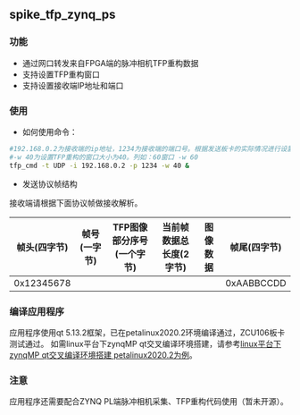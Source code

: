 ## spike_tfp_zynq_ps
### 功能
- 通过网口转发来自FPGA端的脉冲相机TFP重构数据
- 支持设置TFP重构窗口
- 支持设置接收端IP地址和端口
### 使用
- 如何使用命令：
```bash
#192.168.0.2为接收端的ip地址，1234为接收端的端口号。根据发送板卡的实际情况进行设置。
#-w 40为设置TFP重构的窗口大小为40。列如：60窗口 -w 60
tfp_cmd -t UDP -i 192.168.0.2 -p 1234 -w 40 &
```

- 发送协议帧结构

接收端请根据下面协议帧做接收解析。

|帧头(四字节)|帧号(一字节)|TFP图像部分序号(一个字节)|当前帧数据总长度(2字节)|图像数据|帧尾(四字节)|
| --------------| --------------| ---------------------------| -------------------------| ----------| --------------|
|0x12345678|||||0xAABBCCDD|

### 编译应用程序
应用程序使用qt 5.13.2框架，已在petalinux2020.2环境编译通过，ZCU106板卡测试通过。
如需linux平台下zynqMP qt交叉编译环境搭建，请参考[linux平台下zynqMP qt交叉编译环境搭建 petalinux2020.2为例](https://www.cnblogs.com/yerier/articles/17522743.html)。


### 注意
应用程序还需要配合ZYNQ PL端脉冲相机采集、TFP重构代码使用（暂未开源）。
